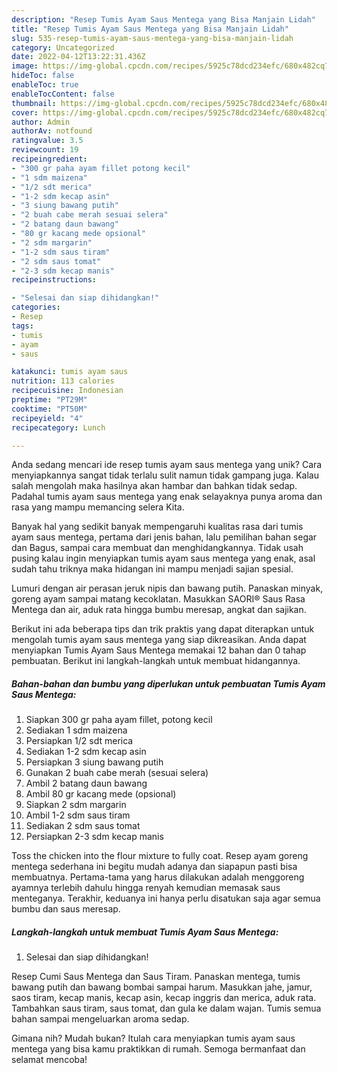 ```yaml
---
description: "Resep Tumis Ayam Saus Mentega yang Bisa Manjain Lidah"
title: "Resep Tumis Ayam Saus Mentega yang Bisa Manjain Lidah"
slug: 535-resep-tumis-ayam-saus-mentega-yang-bisa-manjain-lidah
category: Uncategorized
date: 2022-04-12T13:22:31.436Z
image: https://img-global.cpcdn.com/recipes/5925c78dcd234efc/680x482cq70/tumis-ayam-saus-mentega-foto-resep-utama.jpg
hideToc: false
enableToc: true
enableTocContent: false
thumbnail: https://img-global.cpcdn.com/recipes/5925c78dcd234efc/680x482cq70/tumis-ayam-saus-mentega-foto-resep-utama.jpg
cover: https://img-global.cpcdn.com/recipes/5925c78dcd234efc/680x482cq70/tumis-ayam-saus-mentega-foto-resep-utama.jpg
author: Admin
authorAv: notfound
ratingvalue: 3.5
reviewcount: 19
recipeingredient:
- "300 gr paha ayam fillet potong kecil"
- "1 sdm maizena"
- "1/2 sdt merica"
- "1-2 sdm kecap asin"
- "3 siung bawang putih"
- "2 buah cabe merah sesuai selera"
- "2 batang daun bawang"
- "80 gr kacang mede opsional"
- "2 sdm margarin"
- "1-2 sdm saus tiram"
- "2 sdm saus tomat"
- "2-3 sdm kecap manis"
recipeinstructions:

- "Selesai dan siap dihidangkan!"
categories:
- Resep
tags:
- tumis
- ayam
- saus

katakunci: tumis ayam saus 
nutrition: 113 calories
recipecuisine: Indonesian
preptime: "PT29M"
cooktime: "PT50M"
recipeyield: "4"
recipecategory: Lunch

---
```





Anda sedang mencari ide resep tumis ayam saus mentega yang unik? Cara menyiapkannya sangat tidak terlalu sulit namun tidak gampang juga. Kalau salah mengolah maka hasilnya akan hambar dan bahkan tidak sedap. Padahal tumis ayam saus mentega yang enak selayaknya punya aroma dan rasa yang mampu memancing selera Kita.





Banyak hal yang sedikit banyak mempengaruhi kualitas rasa dari tumis ayam saus mentega, pertama dari jenis bahan, lalu pemilihan bahan segar dan Bagus, sampai cara membuat dan menghidangkannya. Tidak usah pusing kalau ingin menyiapkan tumis ayam saus mentega yang enak,      asal sudah tahu triknya maka hidangan ini mampu menjadi sajian spesial.














Lumuri dengan air perasan jeruk nipis dan bawang putih. Panaskan minyak, goreng ayam sampai matang kecoklatan. Masukkan SAORI® Saus Rasa Mentega dan air, aduk rata hingga bumbu meresap, angkat dan sajikan.






Berikut ini ada beberapa tips dan trik praktis yang dapat diterapkan untuk mengolah tumis ayam saus mentega yang siap dikreasikan. Anda dapat menyiapkan Tumis Ayam Saus Mentega memakai 12 bahan dan 0 tahap pembuatan. Berikut ini langkah-langkah untuk membuat hidangannya.

<!--inarticleads1-->

##### Bahan-bahan dan bumbu yang diperlukan untuk pembuatan Tumis Ayam Saus Mentega:

1. Siapkan 300 gr paha ayam fillet, potong kecil
1. Sediakan 1 sdm maizena
1. Persiapkan 1/2 sdt merica
1. Sediakan 1-2 sdm kecap asin
1. Persiapkan 3 siung bawang putih
1. Gunakan 2 buah cabe merah (sesuai selera)
1. Ambil 2 batang daun bawang
1. Ambil 80 gr kacang mede (opsional)
1. Siapkan 2 sdm margarin
1. Ambil 1-2 sdm saus tiram
1. Sediakan 2 sdm saus tomat
1. Persiapkan 2-3 sdm kecap manis


Toss the chicken into the flour mixture to fully coat. Resep ayam goreng mentega sederhana ini begitu mudah adanya dan siapapun pasti bisa membuatnya. Pertama-tama yang harus dilakukan adalah menggoreng ayamnya terlebih dahulu hingga renyah kemudian memasak saus menteganya. Terakhir, keduanya ini hanya perlu disatukan saja agar semua bumbu dan saus meresap. 

<!--inarticleads2-->

##### Langkah-langkah untuk membuat Tumis Ayam Saus Mentega:


1. Selesai dan siap dihidangkan!

Resep Cumi Saus Mentega dan Saus Tiram. Panaskan mentega, tumis bawang putih dan bawang bombai sampai harum. Masukkan jahe, jamur, saos tiram, kecap manis, kecap asin, kecap inggris dan merica, aduk rata. Tambahkan saus tiram, saus tomat, dan gula ke dalam wajan. Tumis semua bahan sampai mengeluarkan aroma sedap. 

Gimana nih? Mudah bukan? Itulah cara menyiapkan tumis ayam saus mentega yang bisa kamu praktikkan di rumah. Semoga bermanfaat dan selamat mencoba!
